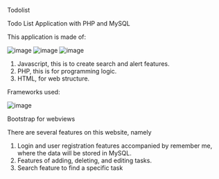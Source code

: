 Todolist

Todo List Application with PHP and MySQL

This application is made of:

![image](https://user-images.githubusercontent.com/72976453/213944790-df07ea88-cda9-4e74-ab3a-b82621b5845c.png) ![image](https://user-images.githubusercontent.com/72976453/213944863-fd97800e-842e-42d3-99c6-b14fc5bc39fb.png) ![image](https://user-images.githubusercontent.com/72976453/213944889-e7971ba5-5675-47fc-ab91-1abfb6e01b83.png)

1. Javascript, this is to create search and alert features.
2. PHP, this is for programming logic.
3. HTML, for web structure.

Frameworks used:

![image](https://user-images.githubusercontent.com/72976453/213944924-8714668e-855d-46dd-91cf-3d2d7ab07769.png)

Bootstrap for webviews

There are several features on this website, namely
1. Login and user registration features accompanied by remember me, where the data will be stored in MySQL.
2. Features of adding, deleting, and editing tasks.
3. Search feature to find a specific task
